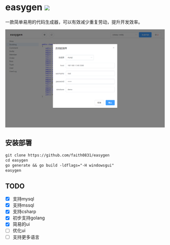 # easygen <a href="https://github.com/faith0831/easygen/blob/master/LICENSE"><img src="https://img.shields.io/badge/License-MIT-blue.svg"></a>
一款简单易用的代码生成器，可以有效减少重复劳动，提升开发效率。

![](screenshots/1.png)

## 安装部署
```
git clone https://github.com/faith0831/easygen
cd easygen
go generate && go build -ldflags="-H windowsgui"
easygen
```

## TODO
- [x] 支持mysql
- [x] 支持mssql
- [x] 支持csharp
- [x] 初步支持golang
- [x] 简易的ui
- [ ] 优化ui
- [ ] 支持更多语言
